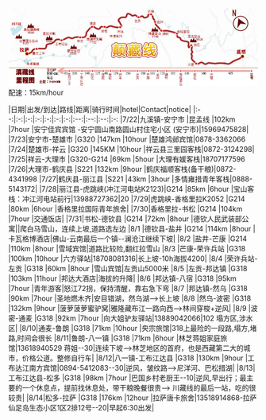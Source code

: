 ![route](pics/route.jpg)
配速：15km/hour

|日期|出发/到达|路线|距离|骑行时间|hotel|Contact|notice|
|:--:|:-:|:-:|:-:|:-:|:-:|:-:|:--:|:--:|:--:|:-:
|7/22|九溪镇-安宁市     |昆孟线     |102km       |7hour      |安宁佳宾宾馆 -安宁圆山南路圆山村住宅小区 (安宁市)|15969475828|
|7/23|安宁市-楚雄市     |G320       |147km      |10hour     |楚雄鸿邺宾馆|0878-3362066
|7/24|楚雄市-祥云       |G320       |145KM      |10hour     |祥云县三里园客栈|0872-3124298|
|7/25|祥云-大理市       |G320-G214  |69km       |5hour      |大理有媛客栈|18707177596
|7/26|大理市-鹤庆县     |S221       |132km      |9hour      |鹤庆福顺客栈(备干粮)|0872-4341998
|7/27|鹤庆县-丽江县     |S221       |43km       |3hour      |多情雍措青年客栈|0888-5143172|
|7/28|丽江县-虎跳峡(冲江河电站K2123)|G214    |85km       |6hour      |宝山客栈：冲江河电站前行|13988727362|20
|7/29|虎跳峡-香格里拉K2052 |G214       |80km       |6hour      |香格里拉国际青年旅舍|
|7/30|香格里拉-书松      |G214       |104km      |7hour      |交通饭店|
|7/31|书松-德钦县        |G214       |72km       |8hour      |德钦人民武装部公寓||爬白马雪山，连续上坡,道路选左边
|8/1 |德钦县-盐井        |G214       |114km      |8hour      |卡瓦格博酒店|佛山-云南最后一个镇--澜沧江继续下坡|
|8/2 |盐井-芒康          |G214       |110km      |8hour      |雪域宾馆|道路比较险,翻红拉雪山
|8/3 |芒康-荣许兵站      |G318       |100km      |10hour     |六方驿站|18708081316|长上坡-10h海拔4200|
|8/4 |荣许兵站-左贡      |G318       |60km       |8hour      |雪山宾馆|左贡山5000米
|8/5 |左贡-邦达镇        |G318       |103km      |11hour     |邦达大酒店|海拔的升降|
|8/6 |邦达镇-八宿        |G318       |95km       |7hour      |青年游客|怒江72拐，保持清醒，靠右急下弯
|8/7 |邦达镇-然乌        |G318       |90km       |7hour      |圣地燃木齐|安目错湖，然乌湖-->长上坡
|8/8 |然乌-波密          |G318       |132km      |9hour      |菠萝菠萝蜜驴窝|雅隆藏布江一路向西-->林间穿梭+逆风|
|8/9 |波密-通麦          |G318       |92km       |7hour      |向大姐驴友驿站|13889042066|102 塌方区,涉水区|
|8/10|通麦-鲁朗          |G318       |71km       |10hour     |央宗旅馆|318上最险的一段路,塌方,堵路,时间会很长
|8/11|鲁朗-八一镇        |G318       |71km       |6hour      |林芝蒋姐家庭旅馆|13618940529 蒋姐--30|连续下坡-->林芝地区的首府，也是西藏第二大的城市，价格公道。整修自行车|
|8/12|八一镇-工布江达县  |G318       |130km      |9hour      |工布达江南方宾馆|0894-5412083--30|逆风，皱纹路-->尼洋河、巴松措湖|
|8/13|工布江达县-松多    |G318       |98km       |7hour      |巴国乡村老厨王--10|逆风,早出行；最主要的一个休息点，提前找休息处，带干粮晚餐很贵--> 川藏线的最后一站，吃的很较贵|
|8/14|松多-拉萨          |G318       |176km      |12hour     |拉萨唐卡旅舍|13518914868-拉萨仙足岛生态小区1区2排12号--20|早起6:30出发|